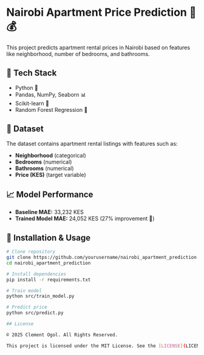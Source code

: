 # Nairobi Apartment Price Prediction 🏡💰  

This project predicts apartment rental prices in Nairobi based on features like neighborhood, number of bedrooms, and bathrooms.  

## 🚀 Tech Stack  
- Python 🐍  
- Pandas, NumPy, Seaborn 📊  
- Scikit-learn 🤖  
- Random Forest Regression 🌳  

## 📜 Dataset  
The dataset contains apartment rental listings with features such as:  
- **Neighborhood** (categorical)  
- **Bedrooms** (numerical)  
- **Bathrooms** (numerical)  
- **Price (KES)** (target variable)  

## 📈 Model Performance  
- **Baseline MAE:** 33,232 KES  
- **Trained Model MAE:** 24,052 KES (27% improvement 🎯)  

## 🔧 Installation & Usage  
```sh
# Clone repository
git clone https://github.com/yourusername/nairobi_apartment_prediction.git
cd nairobi_apartment_prediction

# Install dependencies
pip install -r requirements.txt

# Train model
python src/train_model.py

# Predict price
python src/predict.py

## License

© 2025 Clement Ogol. All Rights Reserved.

This project is licensed under the MIT License. See the [LICENSE](LICENSE) file for more details.
